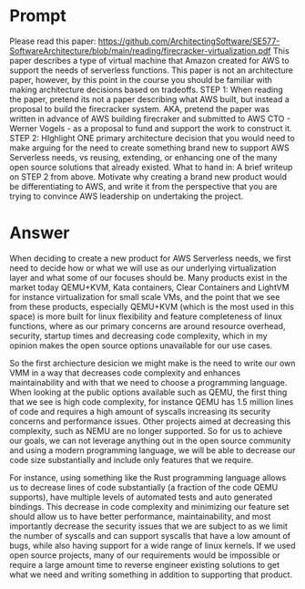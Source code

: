 # Prompt

Please read this paper:   https://github.com/ArchitectingSoftware/SE577-SoftwareArchitecture/blob/main/reading/firecracker-virtualization.pdf
This paper describes a type of virtual machine that Amazon created for AWS to support the needs of serverless functions.
This paper is not an architecture paper, however, by this point in the course you should be familiar with making architecture decisions based on tradeoffs. 
STEP 1:  When reading the paper, pretend its not a paper describing what AWS built, but instead a proposal to build the firecracker system.  AKA, pretend the paper was written in advance of AWS building firecraker and submitted to AWS CTO - Werner Vogels - as a proposal to fund and support the work to construct it. 
STEP 2:  HIghlight ONE primary architecture decision that you would need to make arguing for the need to create something brand new to support AWS Serverless needs, vs reusing, extending, or enhancing one of the many open source solutions that already existed. 
What to hand in:  A brief writeup on STEP 2 from above.  Motivate why creating a brand new product would be differentiating to AWS, and write it from the perspective that you are trying to convince AWS leadership on undertaking the project. 

# Answer

When deciding to create a new product for AWS Serverless needs, we first need to decide how or what we will use as our underlying virtualization layer and what some of our focuses should be.  Many products exist in the market today QEMU+KVM, Kata containers, Clear Containers and LightVM for instance virtualization for small scale VMs, and the point that we see from these products, especially QEMU+KVM (which is the most used in this space) is more built for linux flexibility and feature completeness of linux functions, where as our primary concerns are around resource overhead, security, startup times and decreasing code complexity, which in my opinion makes the open source options unavailable for our use cases.   

So the first archiecture desicion we might make is the need to write our own VMM in a way that decreases code complexity and enhances maintainability and with that we need to choose a programming language.  When looking at the public options available such as QEMU, the first thing that we see is high code complexity, for instance QEMU has 1.5 million lines of code and requires a high amount of syscalls increasing its security concerns and performance issues.  Other projects aimed at decreasing this complexity, such as NEMU are no longer supported.  So for us to achieve our goals, we can not leverage anything out in the open source community and using a modern programming language, we will be able to decrease our code size substantially and include only features that we require.  

For instance, using something like the Rust programming language allows us to decrease lines of code substantially (a fraction of the code QEMU supports), have multiple levels of automated tests and auto generated bindings.  This decrease in code complexity and minimizing our feature set should allow us to have better performance, maintainability, and most importantly decrease the security issues that we are subject to as we limit the number of syscalls and can support syscalls that have a low amount of bugs, while also having support for a wide range of linux kernels.  If we used open source projects, many of our requirements would be impossible or require a large amount time to reverse engineer existing solutions to get what we need and writing something in addition to supporting that product.
